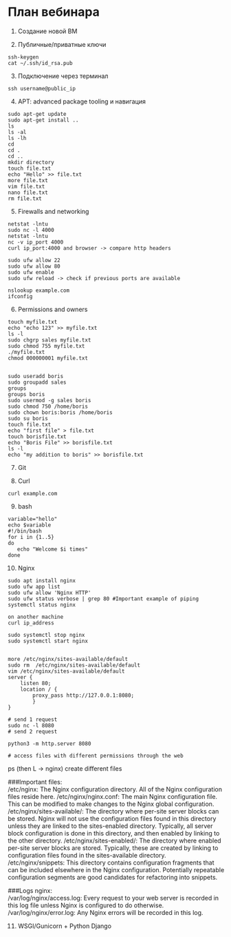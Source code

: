 # План вебинара

1. Создание новой ВМ

2. Публичные/приватные ключи
```
ssh-keygen
cat ~/.ssh/id_rsa.pub
```

3. Подключение через терминал
```
ssh username@public_ip
```

4. APT: advanced package tooling и навигация
```
sudo apt-get update
sudo apt-get install ..
ls 
ls -al
ls -lh
cd 
cd .
cd ..
mkdir directory
touch file.txt
echo "Hello" >> file.txt
more file.txt
vim file.txt
nano file.txt
rm file.txt
```

5. Firewalls and networking

```
netstat -lntu
sudo nc -l 4000
netstat -lntu
nc -v ip_port 4000
curl ip_port:4000 and browser -> compare http headers

sudo ufw allow 22
sudo ufw allow 80
sudo ufw enable
sudo ufw reload -> check if previous ports are available

nslookup example.com
ifconfig
```

6. Permissions and owners
```
touch myfile.txt
echo "echo 123" >> myfile.txt
ls -l
sudo chgrp sales myfile.txt
sudo chmod 755 myfile.txt 
./myfile.txt
chmod 000000001 myfile.txt


sudo useradd boris
sudo groupadd sales
groups
groups boris
sudo usermod -g sales boris
sudo chmod 750 /home/boris
sudo chown boris:boris /home/boris
sudo su boris
touch file.txt
echo "first file" > file.txt
touch borisfile.txt
echo "Boris File" >> borisfile.txt
ls -l
echo "my addition to boris" >> borisfile.txt
```

7. Git

8. Curl
```
curl example.com
```

9. bash
```
variable="hello"
echo $variable
#!/bin/bash
for i in {1..5}
do
   echo "Welcome $i times"
done
```

10. Nginx
```
sudo apt install nginx
sudo ufw app list
sudo ufw allow 'Nginx HTTP'
sudo ufw status verbose | grep 80 #Important example of piping
systemctl status nginx

on another machine 
curl ip_address

sudo systemctl stop nginx
sudo systemctl start nginx


more /etc/nginx/sites-available/default
sudo rm  /etc/nginx/sites-available/default
vim /etc/nginx/sites-available/default
server {
    listen 80;
    location / {
        proxy_pass http://127.0.0.1:8080;
        }
}

# send 1 request
sudo nc -l 8080
# send 2 request

python3 -m http.server 8080

# access files with different permissions through the web

```
ps (then L -> nginx)
create different files


###Important files:\
/etc/nginx: The Nginx configuration directory. All of the Nginx configuration files reside here.
/etc/nginx/nginx.conf: The main Nginx configuration file. This can be modified to make changes to the Nginx global configuration.
/etc/nginx/sites-available/: The directory where per-site server blocks can be stored. Nginx will not use the configuration files found in this directory unless they are linked to the sites-enabled directory. Typically, all server block configuration is done in this directory, and then enabled by linking to the other directory.
/etc/nginx/sites-enabled/: The directory where enabled per-site server blocks are stored. Typically, these are created by linking to configuration files found in the sites-available directory.
/etc/nginx/snippets: This directory contains configuration fragments that can be included elsewhere in the Nginx configuration. Potentially repeatable configuration segments are good candidates for refactoring into snippets.

###Logs nginx:\
/var/log/nginx/access.log: Every request to your web server is recorded in this log file unless Nginx is configured to do otherwise.
/var/log/nginx/error.log: Any Nginx errors will be recorded in this log.

11. WSGI/Gunicorn + Python Django
